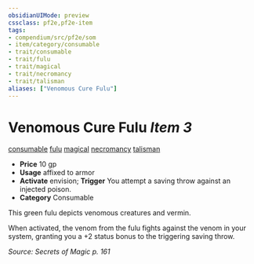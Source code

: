 ```yaml
---
obsidianUIMode: preview
cssclass: pf2e,pf2e-item
tags:
- compendium/src/pf2e/som
- item/category/consumable
- trait/consumable
- trait/fulu
- trait/magical
- trait/necromancy
- trait/talisman
aliases: ["Venomous Cure Fulu"]
---
```

# Venomous Cure Fulu *Item 3*  
[consumable](../../../rules/traits/consumable.md)  [fulu](../../../rules/traits/fulu-som.md)  [magical](../../../rules/traits/magical.md)  [necromancy](../../../rules/traits/necromancy.md)  [talisman](../../../rules/traits/talisman.md)  

- **Price** 10 gp
- **Usage** affixed to armor
- **Activate** envision; **Trigger** You attempt a saving throw against an injected poison.
- **Category** Consumable

This green fulu depicts venomous creatures and vermin.

When activated, the venom from the fulu fights against the venom in your system, granting you a +2 status bonus to the triggering saving throw.

*Source: Secrets of Magic p. 161*
